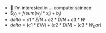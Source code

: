 - 👀 I’m interested in ... computer scinece
- $$y_j = f(sum(w_ji * x_i) + b_j)$
- $delta = c1 * E / N + c2 * D / N + c3 * W$
- $delta = (c1 * E / N) + (c2 * D / N) + (c3 * W_bar)$

<!---
tapkeyboard/tapkeyboard is a ✨ special ✨ repository because its `README.md` (this file) appears on your GitHub profile.
You can click the Preview link to take a look at your changes.
--->
